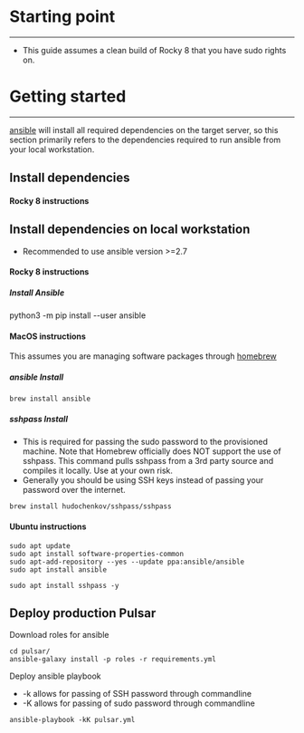 # Starting point
---
- This guide assumes a clean build of Rocky 8 that you have sudo rights on.

# Getting started
---
[ansible](https://en.wikipedia.org/wiki/Ansible_(software)) will install all required dependencies on the target server, so this section primarily refers to the dependencies required to run ansible from your local workstation.

## Install dependencies


#### Rocky 8 instructions


## Install dependencies on local workstation
- Recommended to use ansible version >=2.7

#### Rocky 8 instructions

##### Install Ansible
python3 -m pip install --user ansible

#### MacOS instructions
This assumes you are managing software packages through [homebrew](https://brew.sh/)

##### ansible Install
```
brew install ansible
```
##### sshpass Install
- This is required for passing the sudo password to the provisioned machine. Note that Homebrew officially does NOT support the use of sshpass. This command pulls sshpass from a 3rd party source and compiles it locally. Use at your own risk.
- Generally you should be using SSH keys instead of passing your password over the internet.
```
brew install hudochenkov/sshpass/sshpass
```

#### Ubuntu instructions
```
sudo apt update
sudo apt install software-properties-common
sudo apt-add-repository --yes --update ppa:ansible/ansible
sudo apt install ansible
```

```
sudo apt install sshpass -y
```

## Deploy production Pulsar

Download roles for ansible
```
cd pulsar/
ansible-galaxy install -p roles -r requirements.yml
```

Deploy ansible playbook
- -k allows for passing of SSH password through commandline
- -K allows for passing of sudo password through commandline

```
ansible-playbook -kK pulsar.yml
```
